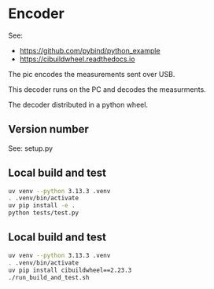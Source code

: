 # Encoder

See:
* https://github.com/pybind/python_example
* https://cibuildwheel.readthedocs.io

The pic encodes the measurements sent over USB.

This decoder runs on the PC and decodes the measurments.

The decoder distributed in a python wheel.

## Version number

See: setup.py

## Local build and test

```bash
uv venv --python 3.13.3 .venv
. .venv/bin/activate
uv pip install -e .
python tests/test.py
```

## Local build and test

```bash
uv venv --python 3.13.3 .venv
. .venv/bin/activate
uv pip install cibuildwheel==2.23.3
./run_build_and_test.sh
```








